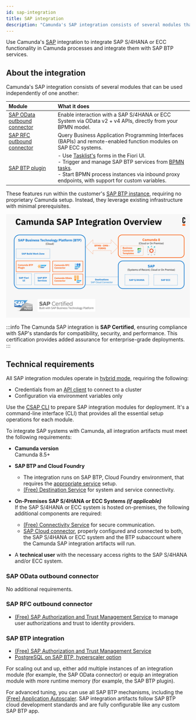 ```yaml
---
id: sap-integration
title: SAP integration
description: "Camunda's SAP integration consists of several modules that can be used independently of one another: SAP OData connector, RFC outbound connector, and BTP plugin."
---
```


Use Camunda's [SAP](/reference/glossary.md#sap) integration to integrate SAP S/4HANA or ECC functionality in Camunda processes and integrate them with SAP BTP services.

## About the integration

Camunda's SAP integration consists of several modules that can be used independently of one another:

| Module                                               | What it does                                                                                                                                                                                                                                                                                      |
| :--------------------------------------------------- | :------------------------------------------------------------------------------------------------------------------------------------------------------------------------------------------------------------------------------------------------------------------------------------------------ |
| [SAP OData outbound connector](./odata-connector.md) | Enable interaction with a SAP S/4HANA or ECC System via OData v2 + v4 APIs, directly from your BPMN model.                                                                                                                                                                                        |
| [SAP RFC outbound connector](./rfc-connector.md)     | Query Business Application Programming Interfaces (BAPIs) and remote-enabled function modules on SAP ECC systems.                                                                                                                                                                                 |
| [SAP BTP plugin](./btp-plugin.md)                    | - Use [Tasklist's](/components/tasklist/introduction-to-tasklist.md) forms in the Fiori UI. <br/> - Trigger and manage SAP BTP services from [BPMN tasks](/components/modeler/bpmn/bpmn.md). <br/> - Start BPMN process instances via inbound proxy endpoints, with support for custom variables. |

These features run within the customer's [SAP BTP instance](https://www.sap.com/products/technology-platform.html), requiring no proprietary Camunda setup. Instead, they leverage existing infrastructure with minimal prerequisites.

![SAP integration overview](./img/sap-integration-overview.svg)

:::info
The Camunda SAP integration is **SAP Certified**, ensuring compliance with SAP's standards for compatibility, security, and performance. This certification provides added assurance for enterprise-grade deployments.
:::

## Technical requirements

All SAP integration modules operate in [hybrid mode](/components/connectors/use-connectors-in-hybrid-mode.md), requiring the following:

- Credentials from an [API client](/components/console/manage-clusters/manage-api-clients.md) to connect to a cluster
- Configuration via environment variables only

Use the [CSAP CLI](./csap-cli.md) to prepare SAP integration modules for deployment. It's a command-line interface (CLI) that provides all the essential setup operations for each module.

To integrate SAP systems with Camunda, all integration artifacts must meet the following requirements:

- **Camunda version** <br/>
  Camunda 8.5+

- **SAP BTP and Cloud Foundry**
  - The integration runs on SAP BTP, Cloud Foundry environment, that requires the [appropriate service](https://discovery-center.cloud.sap/serviceCatalog/cloud-foundry-runtime?region=all) setup.
  - [(Free) Destination Service](https://discovery-center.cloud.sap/serviceCatalog/destination?region=all&service_plan=lite&commercialModel=btpea) for system and service connectivity.

- **On-Premises SAP S/4HANA or ECC Systems _(if applicable)_**<br/>
  If the SAP S/4HANA or ECC system is hosted on-premises, the following additional components are required:
  - [(Free) Connectivity Service](https://discovery-center.cloud.sap/serviceCatalog/connectivity-service?region=all) for secure communication.
  - [SAP Cloud connector](https://help.sap.com/docs/connectivity/sap-btp-connectivity-cf/cloud-connector), properly configured and connected to both, the SAP S/4HANA or ECC system and the BTP subaccount where the Camunda SAP integration artifacts will run.

- A **technical user** with the necessary access rights to the SAP S/4HANA and/or ECC system.

### SAP OData outbound connector

No additional requirements.

### SAP RFC outbound connector

- [(Free) SAP Authorization and Trust Management Service](https://discovery-center.cloud.sap/serviceCatalog/authorization-and-trust-management-service?region=all) to manage user authorizations and trust to identity providers.

### SAP BTP integration

- [(Free) SAP Authorization and Trust Management Service](https://discovery-center.cloud.sap/serviceCatalog/authorization-and-trust-management-service?region=all)
- [PostgreSQL on SAP BTP, hyperscaler option](https://discovery-center.cloud.sap/serviceCatalog/postgresql-hyperscaler-option?region=all)

For scaling out and up, either add multiple instances of an integration module (for example, the SAP OData connector) or equip an integration module with more runtime memory (for example, the SAP BTP plugin).

For advanced tuning, you can use all SAP BTP mechanisms, including the [(Free) Application Autoscaler](https://discovery-center.cloud.sap/serviceCatalog/application-autoscaler?service_plan=standard&region=all&commercialModel=btpea). SAP integration artifacts follow SAP BTP cloud development standards and are fully configurable like any custom SAP BTP app.
